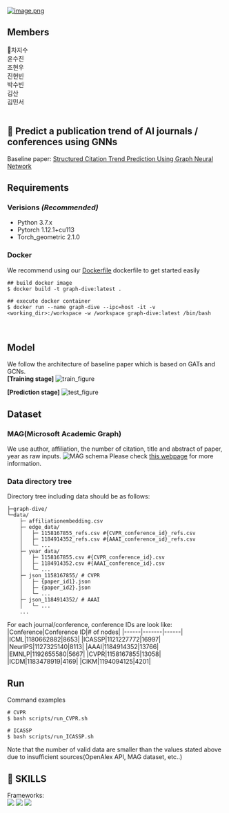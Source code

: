 [![image.png](https://i.postimg.cc/cHQHGRYD/image.png)](https://postimg.cc/N9jY1rdT)

## Members
 👑차지수<br>
 윤수진<br>
 조현우<br>
 진현빈<br>
 박수빈<br>
 김산<br>
 김민서<br>
</br>
## 📕 Predict a publication trend of AI journals / conferences using GNNs
Baseline paper: <a href="https://ieeexplore.ieee.org/document/9054769">Structured Citation Trend Prediction Using Graph Neural Network</a>
</br>
## Requirements

### Verisions *(Recommended)*
* Python 3.7.x  
* Pytorch 1.12.1+cu113  
* Torch_geometric 2.1.0  

### Docker
We recommend using our [Dockerfile](https://github.com/hwCh00/graph-dive/blob/main/Dockerfile) dockerfile to get started easily
```
## build docker image
$ docker build -t graph-dive:latest . 

## execute docker container
$ docker run --name graph-dive --ipc=host -it -v <working_dir>:/workspace -w /workspace graph-dive:latest /bin/bash
```
</br>

## Model
We follow the architecture of baseline paper which is based on GATs and GCNs.  
**[Training stage]**
![train_figure](https://user-images.githubusercontent.com/96547408/201436402-ab75bdf4-a249-4c15-82db-d6496a480fde.jpg)


**[Prediction stage]**
![test_figure](https://user-images.githubusercontent.com/96547408/201436425-743df10e-c2a7-4424-9141-f39611579f07.jpg)
</br>

## Dataset
### MAG(Microsoft Academic Graph)
We use author, affiliation, the number of citation, title and abstract of paper, year as raw inputs.
![MAG schema](https://user-images.githubusercontent.com/96547408/201435997-98326513-dfcb-4d05-bec1-90a30177e152.png)
Please check <a href="https://learn.microsoft.com/en-us/academic-services/graph/reference-data-schema">this webpage</a> for more information. 

### Data directory tree
Directory tree including data should be as follows:  
``` 
├─graph-dive/
└─data/
	├─ affiliationembedding.csv
	├─ edge_data/
	│   ├─ 1158167855_refs.csv #{CVPR_conference_id}_refs.csv
	│   ├─ 1184914352_refs.csv #{AAAI_conference_id}_refs.csv
	│   └─ ...
	├─ year_data/
	│   ├─ 1158167855.csv #{CVPR_conference_id}.csv
	│   ├─ 1184914352.csv #{AAAI_conference_id}.csv 
	│   └─ ...
	├─ json_1158167855/ # CVPR
	│   ├─ {paper_id1}.json
	│   ├─ {paper_id2}.json
	│   └─ ...
	├─ json_1184914352/ # AAAI
	│   └─ ...
	...
```

For each journal/conference, conference IDs are look like:  
|Conference|Conference ID|# of nodes|
|------|-------|------|
|ICML|1180662882|8653|
|ICASSP|1121227772|16997|
|NeurIPS|1127325140|8113|
|AAAI|1184914352|13766|
|EMNLP|1192655580|5667|
|CVPR|1158167855|13058|
|ICDM|1183478919|4169|
|CIKM|1194094125|4201|
</br>

## Run
Command examples
```
# CVPR
$ bash scripts/run_CVPR.sh

# ICASSP
$ bash scripts/run_ICASSP.sh
```
Note that the number of valid data are smaller than the values stated above due to insufficient sources(OpenAlex API, MAG dataset, etc..)

## 📝 SKILLS
Frameworks:  
<img src="https://img.shields.io/badge/PyTorch-EE4C2C?style=flat-square&logo=pytorch&logoColor=white"/> <img src="https://img.shields.io/badge/scikit-learn-F7931E?style=flat-square&logo=scikit-learn&logoColor=white"/> <img src="https://img.shields.io/badge/pyg-3C2179?style=flat-square&logo=pyg&logoColor=white"/>
